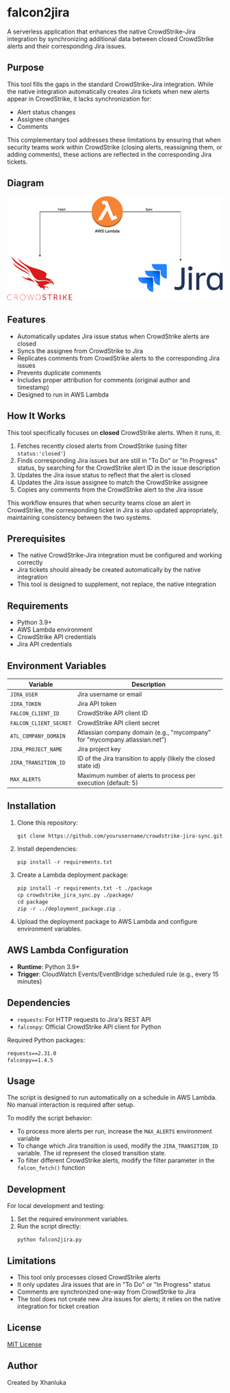 # falcon2jira
A serverless application that enhances the native CrowdStrike-Jira integration by synchronizing additional data between closed CrowdStrike alerts and their corresponding Jira issues.

## Purpose

This tool fills the gaps in the standard CrowdStrike-Jira integration. While the native integration automatically creates Jira tickets when new alerts appear in CrowdStrike, it lacks synchronization for:

- Alert status changes
- Assignee changes
- Comments

This complementary tool addresses these limitations by ensuring that when security teams work within CrowdStrike (closing alerts, reassigning them, or adding comments), these actions are reflected in the corresponding Jira tickets.
## Diagram
![CrowdStrike-Jira Sync Architecture](diagram.png)
## Features

- Automatically updates Jira issue status when CrowdStrike alerts are closed
- Syncs the assignee from CrowdStrike to Jira
- Replicates comments from CrowdStrike alerts to the corresponding Jira issues
- Prevents duplicate comments
- Includes proper attribution for comments (original author and timestamp)
- Designed to run in AWS Lambda

## How It Works

This tool specifically focuses on **closed** CrowdStrike alerts. When it runs, it:

1. Fetches recently closed alerts from CrowdStrike (using filter `status:'closed'`)
2. Finds corresponding Jira issues but are still in "To Do" or "In Progress" status, by searching for the CrowdStrike alert ID in the issue description  
3. Updates the Jira issue status to reflect that the alert is closed
4. Updates the Jira issue assignee to match the CrowdStrike assignee
5. Copies any comments from the CrowdStrike alert to the Jira issue

This workflow ensures that when security teams close an alert in CrowdStrike, the corresponding ticket in Jira is also updated appropriately, maintaining consistency between the two systems.

## Prerequisites

- The native CrowdStrike-Jira integration must be configured and working correctly
- Jira tickets should already be created automatically by the native integration
- This tool is designed to supplement, not replace, the native integration

## Requirements

- Python 3.9+
- AWS Lambda environment
- CrowdStrike API credentials
- Jira API credentials

## Environment Variables

| Variable | Description |
|----------|-------------|
| `JIRA_USER` | Jira username or email |
| `JIRA_TOKEN` | Jira API token |
| `FALCON_CLIENT_ID` | CrowdStrike API client ID |
| `FALCON_CLIENT_SECRET` | CrowdStrike API client secret |
| `ATL_COMPANY_DOMAIN` | Atlassian company domain (e.g., "mycompany" for "mycompany.atlassian.net") |
| `JIRA_PROJECT_NAME` | Jira project key |
| `JIRA_TRANSITION_ID` | ID of the Jira transition to apply (likely the closed state id) |
| `MAX_ALERTS` | Maximum number of alerts to process per execution (default: 5) |

## Installation

1. Clone this repository:
   ```
   git clone https://github.com/yourusername/crowdstrike-jira-sync.git
   ```

2. Install dependencies:
   ```
   pip install -r requirements.txt
   ```

3. Create a Lambda deployment package:
   ```
   pip install -r requirements.txt -t ./package
   cp crowdstrike_jira_sync.py ./package/
   cd package
   zip -r ../deployment_package.zip .
   ```

4. Upload the deployment package to AWS Lambda and configure environment variables.

## AWS Lambda Configuration

- **Runtime**: Python 3.9+
- **Trigger**: CloudWatch Events/EventBridge scheduled rule (e.g., every 15 minutes)

## Dependencies

- `requests`: For HTTP requests to Jira's REST API
- `falconpy`: Official CrowdStrike API client for Python

Required Python packages:
```
requests==2.31.0
falconpy==1.4.5
```

## Usage

The script is designed to run automatically on a schedule in AWS Lambda. No manual interaction is required after setup.

To modify the script behavior:

- To process more alerts per run, increase the `MAX_ALERTS` environment variable
- To change which Jira transition is used, modify the `JIRA_TRANSITION_ID` variable. The id represent the closed transition state.
- To filter different CrowdStrike alerts, modify the filter parameter in the `falcon_fetch()` function

## Development

For local development and testing:

1. Set the required environment variables.
2. Run the script directly:
   ```
   python falcon2jira.py
   ```

## Limitations

- This tool only processes closed CrowdStrike alerts
- It only updates Jira issues that are in "To Do" or "In Progress" status
- Comments are synchronized one-way from CrowdStrike to Jira
- The tool does not create new Jira issues for alerts; it relies on the native integration for ticket creation

## License

[MIT License](LICENSE)

## Author

Created by Xhanluka

